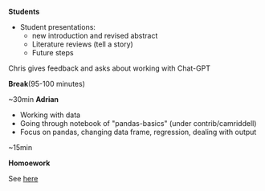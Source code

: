 **Students** 
- Student presentations:
  - new introduction and revised abstract
  - Literature reviews (tell a story)
  - Future steps

Chris gives feedback and asks about working with Chat-GPT

 **Break**(95-100 minutes)
 
~30min
**Adrian**
- Working with data
- Going through notebook of "pandas-basics" (under contrib/camriddell)
- Focus on pandas, changing data frame, regression, dealing with output

~15min

 
  
**Homoework**

See [here](https://github.com/llorracc/as.180.369/tree/main/materials/draft#class-7)

